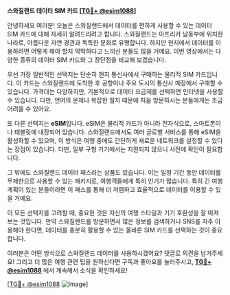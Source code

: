 **스와질랜드 데이터 SIM 카드 [[TG💪+ @esim1088](https://t.me/s/esim1088)]**

안녕하세요 여러분! 오늘은 스와질랜드에서 데이터를 편하게 사용할 수 있는 데이터 SIM 카드에 대해 자세히 알려드리려고 합니다. 스와질랜드는 아프리카 남동부에 위치한 나라로, 아름다운 자연 경관과 독특한 문화로 유명합니다. 하지만 현지에서 데이터를 이용하려면 어떻게 해야 할지 막막하다고 느끼신 분들도 많을 거예요. 이번 영상에서는 다양한 종류의 데이터 SIM 카드와 그 장단점을 비교해 보겠습니다.

우선 가장 일반적인 선택지는 단순히 현지 통신사에서 구매하는 물리적 SIM 카드입니다. 이 카드는 스와질랜드에 도착한 후 공항이나 주요 도시의 통신사 매장에서 구매할 수 있습니다. 가격대는 다양하지만, 기본적으로 데이터 요금제를 선택하면 인터넷을 사용할 수 있습니다. 다만, 언어의 문제나 복잡한 절차 때문에 처음 방문하시는 분들에게는 조금 어려울 수 있어요.

또 다른 선택지는 **eSIM**입니다. eSIM은 물리적 카드가 아니라 전자식으로, 스마트폰이나 태블릿에 내장되어 있습니다. 스와질랜드에서도 여러 글로벌 서비스를 통해 eSIM을 활성화할 수 있으며, 이 방식은 여행 중에도 간단하게 새로운 네트워크를 설정할 수 있다는 장점이 있습니다. 다만, 일부 구형 기기에서는 지원되지 않으니 사전에 확인이 필요합니다.

그 밖에도 스와질랜드 데이터 패스라는 상품도 있습니다. 이는 일정 기간 동안 데이터를 무제한으로 사용할 수 있는 패키지로, 여행객들에게 특히 인기가 많습니다. 특히 긴 여행 계획이 있는 분들이라면 이 패스를 통해 더 저렴하고 효율적으로 데이터를 이용할 수 있을 거예요.

이 모든 선택지를 고려할 때, 중요한 것은 자신의 여행 스타일과 기기 호환성을 잘 따져보는 것입니다. 만약 스와질랜드를 방문하면서 많은 정보를 검색하거나 SNS를 자주 이용해야 한다면, 데이터를 충분히 활용할 수 있는 올바른 SIM 카드를 선택하는 것이 중요합니다.

여러분은 어떤 방식으로 스와질랜드 데이터를 사용하시겠어요? 댓글로 의견을 남겨주세요! 그리고 더 많은 여행 관련 팁을 원하신다면 구독과 좋아요를 눌러주시고, **[TG💪+ @esim1088](https://t.me/s/esim1088)** 에서 계속해서 소식을 확인하세요!

[[TG💪+ @esim1088](https://t.me/s/esim1088) ![Image](https://i.postimg.cc/Y0z9fWf4/image.png)]